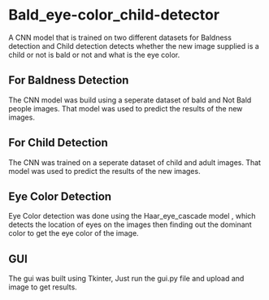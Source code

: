 # Bald_eye-color_child-detector
A CNN model that is trained on two different datasets for Baldness detection and Child detection detects whether the new image supplied is a child or not is bald or not and what is the eye color.

## For Baldness Detection
The CNN model was build using a seperate dataset of bald and Not Bald people images. That model was used to predict the results of the new images.

## For Child Detection
The CNN was trained on a seperate dataset of child and adult images. That model was used to predict the results of the new images.

## Eye Color Detection
Eye Color detection was done using the Haar_eye_cascade model , which detects the location of eyes on the images then finding out the dominant color to get the 
eye color of the image.

## GUI
The gui was built using Tkinter, Just run the gui.py file and upload and image to get results.
